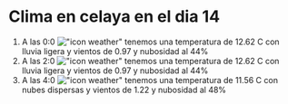 # Clima en celaya en el dia 14

1. A las 0:0 !["icon weather"](http://openweathermap.org/img/w/10n.png) tenemos una temperatura de 12.62 C con lluvia ligera y  vientos de 0.97 y nubosidad al 44%
1. A las 2:0 !["icon weather"](http://openweathermap.org/img/w/10n.png) tenemos una temperatura de 12.62 C con lluvia ligera y  vientos de 0.97 y nubosidad al 44%
1. A las 4:0 !["icon weather"](http://openweathermap.org/img/w/03n.png) tenemos una temperatura de 11.56 C con nubes dispersas y  vientos de 1.22 y nubosidad al 48%
